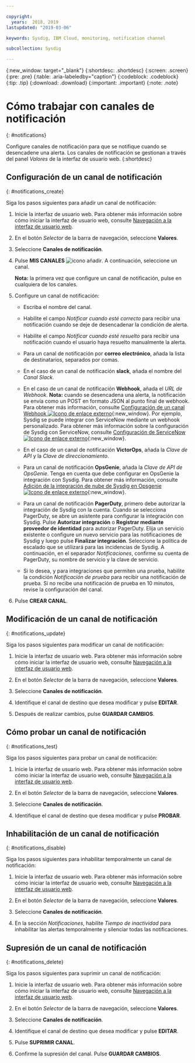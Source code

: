 ```yaml
---

copyright:
  years:  2018, 2019
lastupdated: "2019-03-06"

keywords: Sysdig, IBM Cloud, monitoring, notification channel

subcollection: Sysdig

---
```


{:new_window: target="_blank"}
{:shortdesc: .shortdesc}
{:screen: .screen}
{:pre: .pre}
{:table: .aria-labeledby="caption"}
{:codeblock: .codeblock}
{:tip: .tip}
{:download: .download}
{:important: .important}
{:note: .note}


# Cómo trabajar con canales de notificación
{: #notifications}

Configure canales de notificación para que se notifique cuando se desencadene una alerta. Los canales de notificación se gestionan a través del panel *Valores* de la interfaz de usuario web.
{:shortdesc}
 

## Configuración de un canal de notificación
{: #notifications_create}

Siga los pasos siguientes para añadir un canal de notificación:

1. Inicie la interfaz de usuario web. Para obtener más información sobre cómo iniciar la interfaz de usuario web, consulte [Navegación a la interfaz de usuario web](/docs/services/Monitoring-with-Sysdig?topic=Sysdig-launch#launch). 
    
2. En el botón *Selector* de la barra de navegación, seleccione **Valores**.

3. Seleccione **Canales de notificación**.

4. Pulse **MIS CANALES** ![icono añadir](../images/add.png). A continuación, seleccione un canal.

    **Nota:** la primera vez que configure un canal de notificación, pulse en cualquiera de los canales.

5. Configure un canal de notificación:

    * Escriba el nombre del canal.

    * Habilite el campo *Notificar cuando esté correcto* para recibir una notificación cuando se deje de desencadenar la condición de alerta.

    * Habilite el campo *Notificar cuando esté resuelto* para recibir una notificación cuando el usuario haya resuelto manualmente la alerta.

    * Para un canal de notificación por **correo electrónico**, añada la lista de destinatarios, separados por comas.

    * En el caso de un canal de notificación **slack**, añada el nombre del *Canal Slack*.

    * En el caso de un canal de notificación **Webhook**, añada el *URL de Webhook*. **Nota:** cuando se desencadena una alerta, la notificación se envía como un POST en formato JSON al punto final de webhook. Para obtener más información, consulte [Configuración de un canal Webhook ![Icono de enlace externo](../../icons/launch-glyph.svg "Icono de enlace externo")](https://sysdigdocs.atlassian.net/wiki/spaces/Platform/pages/242843679/Configure+a+Webhook+Channel){:new_window}. Por ejemplo, Sysdig se puede integrar con ServiceNow mediante un webhook personalizado. Para obtener más información sobre la configuración de Sysdig con ServiceNow, consulte [Configuración de ServiceNow ![Icono de enlace externo](../../icons/launch-glyph.svg "Icono de enlace externo")](https://sysdigdocs.atlassian.net/wiki/spaces/Platform/pages/242942035/Configure+ServiceNow){:new_window}.

    * En el caso de un canal de notificación **VictorOps**, añada la *Clave de API* y la *Clave de direccionamiento*.

    * Para un canal de notificación **OpsGenie**, añada la *Clave de API de OpsGenie*. Tenga en cuenta que debe configurar en OpsGenie la integración con Sysdig. Para obtener más información, consulte [Adición de la integración de nube de Sysdig en Opsgenie ![Icono de enlace externo](../../icons/launch-glyph.svg "Icono de enlace externo")](https://docs.opsgenie.com/v1.0/docs/sysdig-cloud-integration){:new_window}.

    * Para un canal de notificación **PagerDuty**, primero debe autorizar la integración de Sysdig con la cuenta. Cuando se selecciona PagerDuty, se abre un asistente para configurar la integración con Sysdig. Pulse **Autorizar integración** o **Registrar mediante proveedor de identidad** para autorizar PagerDuty. Elija un servicio existente o configure un nuevo servicio para las notificaciones de Sysdig y luego pulse **Finalizar integración**. Seleccione la política de escalado que se utilizará para las incidencias de Sysdig. A continuación, en el separador *Notificaciones*, confirme su cuenta de PagerDuty, su nombre de servicio y la clave de servicio. 

    * Si lo desea, y para integraciones que permiten una prueba, habilite la condición *Notificación de prueba* para recibir una notificación de prueba. Si no recibe una notificación de prueba en 10 minutos, revise la configuración del canal. 

6. Pulse **CREAR CANAL**. 



## Modificación de un canal de notificación
{: #notifications_update}

Siga los pasos siguientes para modificar un canal de notificación:

1. Inicie la interfaz de usuario web. Para obtener más información sobre cómo iniciar la interfaz de usuario web, consulte [Navegación a la interfaz de usuario web](/docs/services/Monitoring-with-Sysdig?topic=Sysdig-launch#launch). 
    
2. En el botón *Selector* de la barra de navegación, seleccione **Valores**.

3. Seleccione **Canales de notificación**.

4. Identifique el canal de destino que desea modificar y pulse **EDITAR**.

5. Después de realizar cambios, pulse **GUARDAR CAMBIOS**.



## Cómo probar un canal de notificación
{: #notifications_test}

Siga los pasos siguientes para probar un canal de notificación:

1. Inicie la interfaz de usuario web. Para obtener más información sobre cómo iniciar la interfaz de usuario web, consulte [Navegación a la interfaz de usuario web](/docs/services/Monitoring-with-Sysdig?topic=Sysdig-launch#launch). 
    
2. En el botón *Selector* de la barra de navegación, seleccione **Valores**.

3. Seleccione **Canales de notificación**.

4. Identifique el canal de destino que desea modificar y pulse **PROBAR**.



## Inhabilitación de un canal de notificación
{: #notifications_disable}

Siga los pasos siguientes para inhabilitar temporalmente un canal de notificación:

1. Inicie la interfaz de usuario web. Para obtener más información sobre cómo iniciar la interfaz de usuario web, consulte [Navegación a la interfaz de usuario web](/docs/services/Monitoring-with-Sysdig?topic=Sysdig-launch#launch). 
    
2. En el botón *Selector* de la barra de navegación, seleccione **Valores**.

3. Seleccione **Canales de notificación**.

4. En la sección *Notificaciones*, habilite *Tiempo de inactividad* para inhabilitar las alertas temporalmente y silenciar todas las notificaciones.

## Supresión de un canal de notificación
{: #notifications_delete}

Siga los pasos siguientes para suprimir un canal de notificación:

1. Inicie la interfaz de usuario web. Para obtener más información sobre cómo iniciar la interfaz de usuario web, consulte [Navegación a la interfaz de usuario web](/docs/services/Monitoring-with-Sysdig?topic=Sysdig-launch#launch). 
    
2. En el botón *Selector* de la barra de navegación, seleccione **Valores**.

3. Seleccione **Canales de notificación**.

4. Identifique el canal de destino que desea modificar y pulse **EDITAR**.

5. Pulse **SUPRIMIR CANAL**.

6. Confirme la supresión del canal. Pulse **GUARDAR CAMBIOS**.




